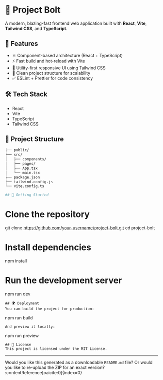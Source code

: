 # 🚀 Project Bolt

A modern, blazing-fast frontend web application built with **React**, **Vite**, **Tailwind CSS**, and **TypeScript**.

## 🌟 Features

- ⚛️ Component-based architecture (React + TypeScript)
- ⚡ Fast build and hot-reload with Vite
- 🎨 Utility-first responsive UI using Tailwind CSS
- 🧼 Clean project structure for scalability
- ✅ ESLint + Prettier for code consistency

## 🛠️ Tech Stack

- React
- Vite
- TypeScript
- Tailwind CSS

## 📂 Project Structure

```bash
├── public/
├── src/
│   ├── components/
│   ├── pages/
│   ├── App.tsx
│   └── main.tsx
├── package.json
├── tailwind.config.js
└── vite.config.ts

## 🚀 Getting Started
```
# Clone the repository
git clone https://github.com/your-username/project-bolt.git
cd project-bolt

# Install dependencies
npm install

# Run the development server
npm run dev
```
## 🌍 Deployment
You can build the project for production:
```
npm run build
```
And preview it locally:
```
npm run preview
```
## 📄 License
This project is licensed under the MIT License.
```

---

Would you like this generated as a downloadable `README.md` file? Or would you like to re-upload the ZIP for an exact version? ​:contentReference[oaicite:0]{index=0}​

```
